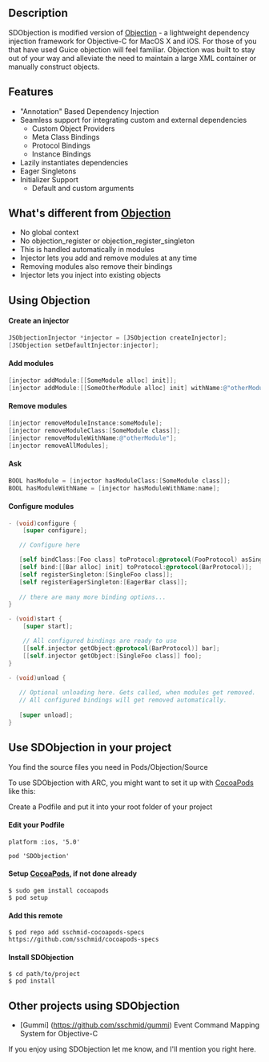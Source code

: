 ## Description

SDObjection is modified version of [Objection] - a lightweight dependency injection framework for Objective-C for MacOS X and iOS. For those of you that have used Guice objection will feel familiar. Objection was built to stay out of your way and alleviate the need to maintain a large XML container or manually construct objects.

## Features

* "Annotation" Based Dependency Injection
* Seamless support for integrating custom and external dependencies
  * Custom Object Providers
  * Meta Class Bindings
  * Protocol Bindings
  * Instance Bindings
* Lazily instantiates dependencies
* Eager Singletons
* Initializer Support
  * Default and custom arguments


## What's different from [Objection]

* No global context
* No objection_register or objection_register_singleton
 * This is handled automatically in modules
* Injector lets you add and remove modules at any time
* Removing modules also remove their bindings
* Injector lets you inject into existing objects

## Using Objection

#### Create an injector

```objective-c
JSObjectionInjector *injector = [JSObjection createInjector];
[JSObjection setDefaultInjector:injector];
```

#### Add modules

```objective-c
[injector addModule:[[SomeModule alloc] init]];
[injector addModule:[[SomeOtherModule alloc] init] withName:@"otherModule"];
```

#### Remove modules

```objective-c
[injector removeModuleInstance:someModule];
[injector removeModuleClass:[SomeModule class]];
[injector removeModuleWithName:@"otherModule"];
[injector removeAllModules];
```

#### Ask

```objective-c
BOOL hasModule = [injector hasModuleClass:[SomeModule class]];
BOOL hasModuleWithName = [injector hasModuleWithName:name];
```

#### Configure modules

```objective-c
- (void)configure {
    [super configure];

   // Configure here

   [self bindClass:[Foo class] toProtocol:@protocol(FooProtocol) asSingleton:YES];
   [self bind:[[Bar alloc] init] toProtocol:@protocol(BarProtocol)];
   [self registerSingleton:[SingleFoo class]];
   [self registerEagerSingleton:[EagerBar class]];
   
   // there are many more binding options...
}

- (void)start {
    [super start];

    // All configured bindings are ready to use
    [[self.injector getObject:@protocol(BarProtocol)] bar];
    [[self.injector getObject:[SingleFoo class]] foo];
}

- (void)unload {
   
   // Optional unloading here. Gets called, when modules get removed.
   // All configured bindings will get removed automatically.
 
   [super unload];
}
```

## Use SDObjection in your project

You find the source files you need in Pods/Objection/Source

To use SDObjection with ARC, you might want to set it up with [CocoaPods] like this:

Create a Podfile and put it into your root folder of your project

#### Edit your Podfile
```
platform :ios, '5.0'

pod 'SDObjection'
```

#### Setup [CocoaPods], if not done already

```
$ sudo gem install cocoapods
$ pod setup
```

#### Add this remote
```
$ pod repo add sschmid-cocoapods-specs https://github.com/sschmid/cocoapods-specs
```

#### Install SDObjection
```
$ cd path/to/project
$ pod install
```

## Other projects using SDObjection

* [Gummi] (https://github.com/sschmid/gummi) Event Command Mapping System for Objective-C

If you enjoy using SDObjection let me know, and I'll mention you right here.

[Objection]: https://github.com/atomicobject/objection
[CocoaPods]: http://cocoapods.org
